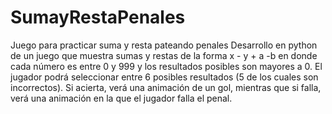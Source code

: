 # SumayRestaPenales
Juego para practicar suma y resta pateando penales
Desarrollo en python de un juego que muestra sumas y restas de la forma x - y + a -b en donde cada número es entre 0 y 999 y los resultados posibles son mayores a 0.
El jugador podrá seleccionar entre 6 posibles resultados (5 de los cuales son incorrectos). Si acierta, verá una animación de un gol, mientras que si falla, verá una animación en la que el jugador falla el penal. 
